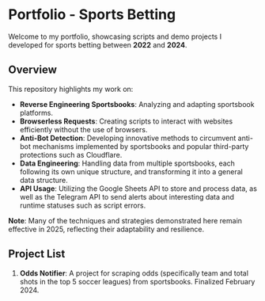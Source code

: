 # Portfolio - Sports Betting

Welcome to my portfolio, showcasing scripts and demo projects I developed for sports betting between **2022** and **2024**.

## Overview

This repository highlights my work on:
- **Reverse Engineering Sportsbooks**: Analyzing and adapting sportsbook platforms.
- **Browserless Requests**: Creating scripts to interact with websites efficiently without the use of browsers.
- **Anti-Bot Detection**: Developing innovative methods to circumvent anti-bot mechanisms implemented by sportsbooks and popular third-party protections such as Cloudflare.
- **Data Engineering**: Handling data from multiple sportsbooks, each following its own unique structure, and transforming it into a general data structure.
- **API Usage**: Utilizing the Google Sheets API to store and process data, as well as the Telegram API to send alerts about interesting data and runtime statuses such as script errors.

**Note**: Many of the techniques and strategies demonstrated here remain effective in 2025, reflecting their adaptability and resilience.

## Project List
1. **Odds Notifier**: A project for scraping odds (specifically team and total shots in the top 5 soccer leagues) from sportsbooks. Finalized February 2024.
